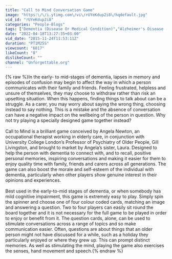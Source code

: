 ```yaml
---
title: "Call to Mind Conversation Game"
image: "https:\/\/i.ytimg.com\/vi\/rUYeKdup2i8\/hqdefault.jpg"
vid_id: "rUYeKdup2i8"
categories: "People-Blogs"
tags: ["Dementia (Disease Or Medical Condition)","Alzheimer's Disease (Disease Or Medical Condition)"]
date: "2022-04-18T13:27:35+03:00"
vid_date: "2015-11-24T11:53:11Z"
duration: "PT1M25S"
viewcount: "6817"
likeCount: "8"
dislikeCount: ""
channel: "Unforgettable.org"
---
```

{% raw %}In the early- to mid-stages of dementia, lapses in memory and episodes of confusion may begin to affect the way in which a person communicates with their family and friends. Feeling frustrated, helpless and unsure of themselves, they may choose to withdraw rather than risk an upsetting situation. When this happens, finding things to talk about can be a struggle. As a carer, you may worry about saying the wrong thing, choosing instead to say nothing. This is a mistake and the absence of conversation can have a negative impact on the wellbeing of the person in question. Why not try playing a specially designed game together instead?<br /><br />Call to Mind is a brilliant game conceived by Angela Newton, an occupational therapist working in elderly care, in conjunction with University College London’s Professor of Psychiatry of Older People, Gill Livingston, and brought to market by Angela’s sister, Laura. Designed to help the person with dementia to connect with, and to recall, positive personal memories, inspiring conversations and making it easier for them to enjoy quality time with family, friends and carers across all generations. The game can also boost the morale and self-esteem of the individual with dementia, particularly when other players show genuine interest in their opinions and experiences.<br /><br />Best used in the early-to-mid stages of dementia, or when somebody has mild cognitive impairment, this game is extremely easy to play. Simply spin the spinner and choose one of four colour coded cards, matching an image and answering a question. Two to four players can easily sit round the board together and it is not necessary for the full game to be played in order to enjoy or benefit from it. The question cards, alone, can be used to stimulate conversations across a range of topics and so make communication easier. Often, questions are about things that an older person might not have discussed for a while, such as a holiday they particularly enjoyed or where they grew up. This can prompt distinct memories. As well as stimulating the mind, playing the game also exercises the senses, hand movement and speech.{% endraw %}
